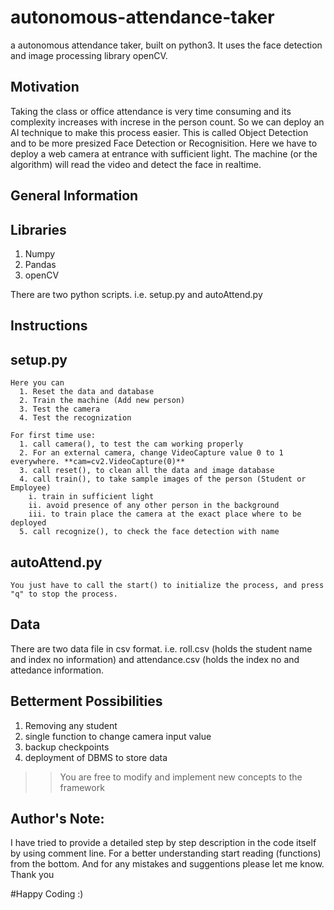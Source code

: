 # autonomous-attendance-taker
a autonomous attendance taker, built on python3. It uses the face detection and image processing library openCV.

Motivation
-------------------------------------------------
  Taking the class or office attendance is very time consuming and its complexity increases with increse in the person count. So we can
deploy an AI technique to make this process easier. This is called Object Detection and to be more presized Face Detection or Recognisition.
Here we have to deploy a web camera at entrance with sufficient light. The machine (or the algorithm) will read the video and detect the face
in realtime. 


General Information
-------------------------------------------------
  Libraries
  -----------------------------------------------
  1. Numpy
  2. Pandas
  3. openCV

There are two python scripts. i.e. setup.py and autoAttend.py
  


Instructions
-------------------------------------------------
  setup.py
  -----------------------------------------------
    Here you can
      1. Reset the data and database
      2. Train the machine (Add new person)
      3. Test the camera
      4. Test the recognization
      
    For first time use:
      1. call camera(), to test the cam working properly
      2. For an external camera, change VideoCapture value 0 to 1 everywhere. **cam=cv2.VideoCapture(0)** 
      3. call reset(), to clean all the data and image database
      4. call train(), to take sample images of the person (Student or Employee)
        i. train in sufficient light
        ii. avoid presence of any other person in the background
        iii. to train place the camera at the exact place where to be deployed
      5. call recognize(), to check the face detection with name
      
  autoAttend.py
  -----------------------------------------------
    You just have to call the start() to initialize the process, and press "q" to stop the process.
    
    
Data
-------------------------------------------------
  There are two data file in csv format.
    i.e. roll.csv (holds the student name and index no information) and attendance.csv (holds the index no and attedance information.
  
Betterment Possibilities
-------------------------------------------------
  1. Removing any student
  2. single function to change camera input value
  3. backup checkpoints
  4. deployment of DBMS to store data
  >> You are free to modify and implement new concepts to the framework
  
Author's Note:
-------------------------------------------------
  I have tried to provide a detailed step by step description in the code itself by using comment line. For a better understanding 
start reading (functions) from the bottom. And for any mistakes and suggentions please let me know. Thank you

#Happy Coding :)
   
 
      
